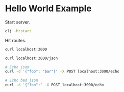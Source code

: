 # Hello World Example

Start server.

```bash
clj -M:start
```

Hit routes.

```bash
curl localhost:3000

curl localhost:3000/json

# Echo json
curl -d '{"foo": "bar"}' -X POST localhost:3000/echo

# Echo bad json
curl -d '{"foo":' -X POST localhost:3000/echo
```